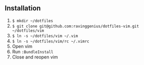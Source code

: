 ## Installation

1. `$ mkdir ~/dotfiles`
2. `$ git clone git@github.com:ravinggenius/dotfiles-vim.git ~/dotfiles/vim`
3. `$ ln -s ~/dotfiles/vim ~/.vim`
3. `$ ln -s ~/dotfiles/vim/rc ~/.vimrc`
3. Open vim
4. Run `:BundleInstall`
5. Close and reopen vim
